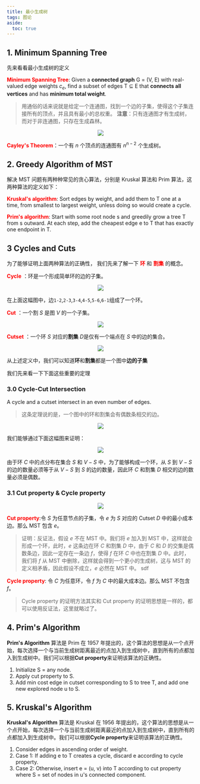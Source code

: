 ```yaml
---
title: 最小生成树
tags: 图论
aside:
  toc: true
---
```


<!--more-->

## 1. Minimum Spanning Tree

先来看看最小生成树的定义

**<font color = red>Minimum Spanning Tree</font>**: Given a **connected graph** G = (V, E)
with real-valued edge weights $c_e$, find a subset of edges T ⊆ E that **connects all vertices** and has **minimum total weight**.

> 用通俗的话来说就是给定一个连通图，找到一个边的子集，使得这个子集连接所有的顶点，并且具有最小的总权重。 **注意**：只有连通图才有生成树，而对于非连通图，只存在生成森林。

<div  align="center">
<img src= "
https://pictureloomione.oss-cn-beijing.aliyuncs.com/MST.png
"/>
</div>

**<font color = red>Cayley's Theorem</font>**：一个有 $n$ 个顶点的连通图有 $n^{n-2}$ 个生成树。

## 2. Greedy Algorithm of MST

解决 MST 问题有两种种常见的贪心算法，分别是 Kruskal 算法和 Prim 算法，这两种算法的定义如下：

**<font color = red>Kruskal's algorithm</font>**: Sort edges by weight, and add them to T one at a time, from smallest to largest weight, unless doing so would create a cycle.

**<font color = red>Prim's algorithm</font>**: Start with some root node s and greedily grow a tree T from s outward. At each step, add the cheapest edge e to T that has exactly one endpoint in T.

## 3 Cycles and Cuts

为了能够证明上面两种算法的正确性， 我们先来了解一下 **<font color = red>环</font>** 和 **<font color = red>割集</font>** 的概念。

**<font color = red>Cycle</font>** ：环是一个形成简单环的边的子集。

<div  align="center">
<img src= "
https://pictureloomione.oss-cn-beijing.aliyuncs.com/pic/cycle.png
"/>
</div>

在上面这幅图中，边`1-2`,`2-3`,`3-4`,`4-5`,`5-6`,`6-1`组成了一个环。

**<font color = red>Cut</font>** ：一个割 $S$ 是图 $V$ 的一个子集。

<div  align="center">
<img src= "
https://pictureloomione.oss-cn-beijing.aliyuncs.com/pic/cut.png
"/>
</div>

**<font color = red>Cutset</font>** ：一个环 $S$ 对应的**割集** $D$是仅有一个端点在 $S$ 中的边的集合。

<div  align="center">
<img src= "
https://pictureloomione.oss-cn-beijing.aliyuncs.com/pic/cutset.png
"/>
</div>

从上述定义中，我们可以知道**环**和**割集**都是一个图中**边的子集**

我们先来看一下下面这些重要的定理

### 3.0 Cycle-Cut Intersection

A cycle and a cutset intersect in an even number of edges.

> 这条定理说的是，一个图中的环和割集会有偶数条相交的边。

<div  align="center">
<img src= "
https://pictureloomione.oss-cn-beijing.aliyuncs.com/pic/cci.png
"/>
</div>

我们能够通过下面这幅图来证明：

<div  align="center">
<img src= "
https://pictureloomione.oss-cn-beijing.aliyuncs.com/pic/pf.png
"/>
</div>

由于环 $C$ 中的点分布在集合 $S$ 和 $V-S$ 中，为了能够构成一个环，从 $S$ 到 $V-S$ 的边的数量必须等于从 $V-S$ 到 $S$ 的边的数量，因此环 $C$ 和割集 $D$ 相交的边的数量必须是偶数。

### 3.1 Cut property & Cycle property

<div  align="center">
<img src= "
https://pictureloomione.oss-cn-beijing.aliyuncs.com/pic/property%20of%20MST.png
"/>
</div>

**<font color = red>Cut property</font>**:令 $S$ 为任意节点的子集，令 $e$ 为 $S$ 对应的 Cutset $D$ 中的最小成本边。那么 MST 包含 $e$。

> 证明：反证法，假设 $e$ 不在 MST 中。我们将 $e$ 加入到 MST 中，这样就会形成一个环，此时，$e$ 这条边在环 $C$ 和割集 $D$ 中，由于 $C$ 和 $D$ 的交集是偶数条边，因此一定存在一条边 $f$，使得 $f$ 在环 $C$ 中也在割集 $D$ 中。此时，我们将 $f$ 从 MST 中删除，这样就会得到一个更小的生成树，这与 MST 的定义相矛盾，因此假设不成立，$e$ 必然在 MST 中。
> sdf

**<font color = red>Cycle property</font>**: 令 $C$ 为任意环，令 $f$ 为 $C$ 中的最大成本边。那么 MST 不包含 $f$。

> Cycle property 的证明方法其实和 Cut property 的证明思想是一样的，都可以使用反证法，这里就略过了。

## 4. Prim's Algorithm

**Prim's Algorithm** 算法是 Prim 在 1957 年提出的，这个算法的思想是从一个点开始，每次选择一个与当前生成树距离最近的点加入到生成树中，直到所有的点都加入到生成树中。我们可以根据**Cut property**来证明该算法的正确性。

1. Initialize S = any node.
2. Apply cut property to S.
3. Add min cost edge in cutset corresponding to S to tree T, and add one new explored node u to S.

## 5. Kruskal's Algorithm

**Kruskal's Algorithm** 算法是 Kruskal 在 1956 年提出的，这个算法的思想是从一个点开始，每次选择一个与当前生成树距离最近的点加入到生成树中，直到所有的点都加入到生成树中。我们可以根据**Cycle property**来证明该算法的正确性。

1. Consider edges in ascending order of weight.
2. Case 1: If adding e to T creates a cycle, discard e according to cycle property.
3. Case 2: Otherwise, insert e = (u, v) into T according to cut property where S = set of nodes in u's connected component.
